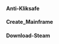 #### Anti-Kliksafe
#### Create_Mainframe
#### Download-Steam
####
####
####
####
####
####
####
####
####


